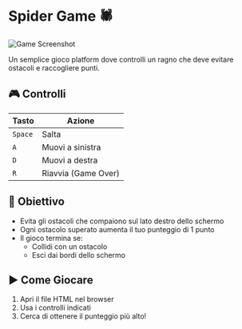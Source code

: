 # Spider Game 🕷️

![Game Screenshot](https://i.imgur.com/KQlTD6j.png)

Un semplice gioco platform dove controlli un ragno che deve evitare ostacoli e raccogliere punti.

## 🎮 Controlli

| Tasto        | Azione                   |
|--------------|--------------------------|
| `Space`      | Salta                   |
| `A`          | Muovi a sinistra        |
| `D`          | Muovi a destra          |
| `R`          | Riavvia (Game Over)     |

## 🎯 Obiettivo
- Evita gli ostacoli che compaiono sul lato destro dello schermo
- Ogni ostacolo superato aumenta il tuo punteggio di 1 punto
- Il gioco termina se:
  - Collidi con un ostacolo
  - Esci dai bordi dello schermo

## ▶️ Come Giocare
1. Apri il file HTML nel browser
2. Usa i controlli indicati
3. Cerca di ottenere il punteggio più alto!
